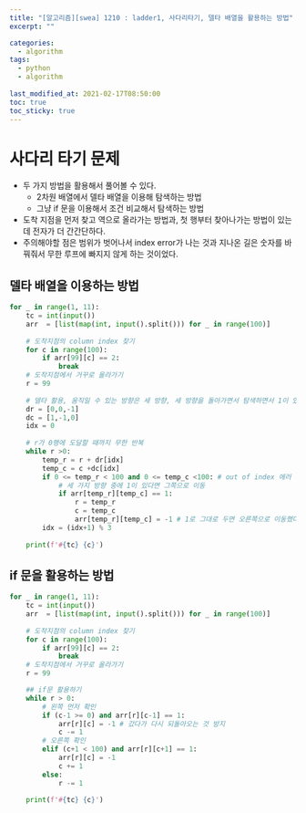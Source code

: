 ```yaml
---
title: "[알고리즘][swea] 1210 : ladder1, 사다리타기, 델타 배열을 활용하는 방법"
excerpt: ""

categories:
  - algorithm
tags:
  - python
  - algorithm
 
last_modified_at: 2021-02-17T08:50:00
toc: true
toc_sticky: true
---
```




# 사다리 타기 문제

- 두 가지 방법을 활용해서 풀어볼 수 있다. 
  - 2차원 배열에서 델타 배열을 이용해 탐색하는 방법
  - 그냥 if 문을 이용해서 조건 비교해서 탐색하는 방법
- 도착 지점을 먼저 찾고 역으로 올라가는 방법과, 첫 행부터 찾아나가는 방법이 있는데 전자가 더 간간단하다.
- 주의해야할 점은 범위가 벗어나서 index error가 나는 것과 지나온 길은 숫자를 바꿔줘서 무한 루프에 빠지지 않게 하는 것이었다.



## 델타 배열을 이용하는 방법

```python
for _ in range(1, 11):
    tc = int(input())
    arr  = [list(map(int, input().split())) for _ in range(100)]
    
    # 도착지점의 column index 찾기 
    for c in range(100):
        if arr[99][c] == 2:
            break
    # 도착지점에서 거꾸로 올라가기
    r = 99
    
    # 델타 활용, 움직일 수 있는 방향은 세 방향, 세 방향을 돌아가면서 탐색하면서 1이 있는지 확인. 1이 맞다면 그쪽으로 이동
    dr = [0,0,-1]
    dc = [1,-1,0]
    idx = 0
    
    # r가 0행에 도달할 때까지 무한 반복
    while r >0:
        temp_r = r + dr[idx]
        temp_c = c +dc[idx]
        if 0 <= temp_r < 100 and 0 <= temp_c <100: # out of index 에러 방지
            # 세 가지 방향 중에 1이 있다면 그쪽으로 이동	
            if arr[temp_r][temp_c] == 1:
                r = temp_r
                c = temp_c
                arr[temp_r][temp_c] = -1 # 1로 그대로 두면 오른쪽으로 이동했다가 1을 보고 다시 왼쪽으로 되돌아와서 무한루프에 빠짐
        idx = (idx+1) % 3
    
    print(f'#{tc} {c}')
```



## if 문을 활용하는 방법

```python
for _ in range(1, 11):
    tc = int(input())
    arr  = [list(map(int, input().split())) for _ in range(100)]
    
    # 도착지점의 column index 찾기 
    for c in range(100):
        if arr[99][c] == 2:
            break
    # 도착지점에서 거꾸로 올라가기
    r = 99

    ## if문 활용하기
    while r > 0:
        # 왼쪽 먼저 확인
        if (c-1 >= 0) and arr[r][c-1] == 1:
            arr[r][c] = -1 # 갔다가 다시 되돌아오는 것 방지
            c -= 1
        # 오른쪽 확인
        elif (c+1 < 100) and arr[r][c+1] == 1:
            arr[r][c] = -1
            c += 1
        else:
            r -= 1
    
    print(f'#{tc} {c}')
```

